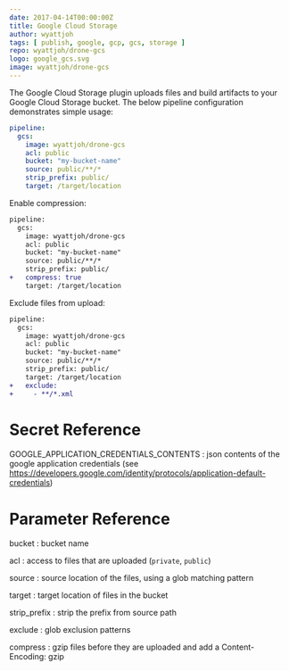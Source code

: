 ```yaml
---
date: 2017-04-14T00:00:00Z
title: Google Cloud Storage
author: wyattjoh
tags: [ publish, google, gcp, gcs, storage ]
repo: wyattjoh/drone-gcs
logo: google_gcs.svg
image: wyattjoh/drone-gcs
---
```


The Google Cloud Storage plugin uploads files and build artifacts to your
Google Cloud Storage bucket. The below pipeline configuration demonstrates
simple usage:

```yaml
pipeline:
  gcs:
    image: wyattjoh/drone-gcs
    acl: public
    bucket: "my-bucket-name"
    source: public/**/*
    strip_prefix: public/
    target: /target/location
```

Enable compression:

```diff
pipeline:
  gcs:
    image: wyattjoh/drone-gcs
    acl: public
    bucket: "my-bucket-name"
    source: public/**/*
    strip_prefix: public/
+   compress: true
    target: /target/location
```

Exclude files from upload:

```diff
pipeline:
  gcs:
    image: wyattjoh/drone-gcs
    acl: public
    bucket: "my-bucket-name"
    source: public/**/*
    strip_prefix: public/
    target: /target/location
+   exclude:
+     - **/*.xml
```

# Secret Reference

GOOGLE_APPLICATION_CREDENTIALS_CONTENTS
: json contents of the google application credentials (see https://developers.google.com/identity/protocols/application-default-credentials)

# Parameter Reference

bucket
: bucket name

acl
: access to files that are uploaded (`private`, `public`)

source
: source location of the files, using a glob matching pattern

target
: target location of files in the bucket

strip_prefix
: strip the prefix from source path

exclude
: glob exclusion patterns

compress
: gzip files before they are uploaded and add a Content-Encoding: gzip
